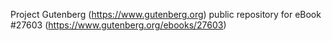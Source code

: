 Project Gutenberg (https://www.gutenberg.org) public repository for eBook #27603 (https://www.gutenberg.org/ebooks/27603)
